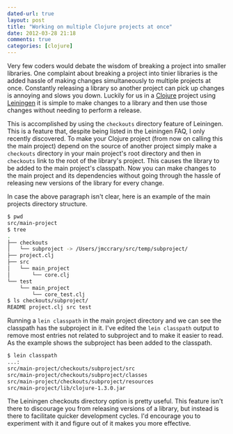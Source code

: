 ```yaml
---
dated-url: true
layout: post
title: "Working on multiple Clojure projects at once"
date: 2012-03-28 21:18
comments: true
categories: [clojure]
---
```


Very few coders would debate the wisdom of breaking a project into smaller libraries.
One complaint about breaking a project into tinier libraries is the added hassle of making changes simultaneously to multiple projects at once.
Constantly releasing a library so another project can pick up changes is annoying and slows you down.
Luckily for us in a [Clojure](http://clojure.org) project using [Leiningen](https://github.com/technomancy/leiningen) it is simple to make changes to a library and then use those changes without needing to perform a release.

This is accomplished by using the `checkouts` directory feature of Leiningen.
This is a feature that, despite being listed in the Leiningen FAQ, I only recently discovered.
To make your Clojure project (from now on calling this the main project) depend on the source of another project simply make a `checkouts` directory in your main project's root directory and then in `checkouts` link to the root of the library's project.
This causes the library to be added to the main project's classpath.
Now you can make changes to the main project and its dependencies without going through the hassle of releasing new versions of the library for every change.

In case the above paragraph isn't clear, here is an example of the main projects directory structure.
``` bash
$ pwd
src/main-project
$ tree
.
├── checkouts
│   └── subproject -> /Users/jmccrary/src/temp/subproject/
├── project.clj
├── src
│   └── main_project
│       └── core.clj
└── test
    └── main_project
        └── core_test.clj
$ ls checkouts/subproject/
README project.clj src test
```

Running a `lein classpath` in the main project directory and we can see the classpath has the subproject in it.
I've edited the `lein classpath` output to remove most entries not related to subproject and to make it easier to read.
As the example shows the subproject has been added to the classpath.

``` bash
$ lein classpath
...:
src/main-project/checkouts/subproject/src
src/main-project/checkouts/subproject/classes
src/main-project/checkouts/subproject/resources
src/main-project/lib/clojure-1.3.0.jar
```

The Leiningen checkouts directory option is pretty useful.
This feature isn't there to discourage you from releasing versions of a library, but instead is there to facilitate quicker development cycles.
I'd encourage you to experiment with it and figure out of it makes you more effective.